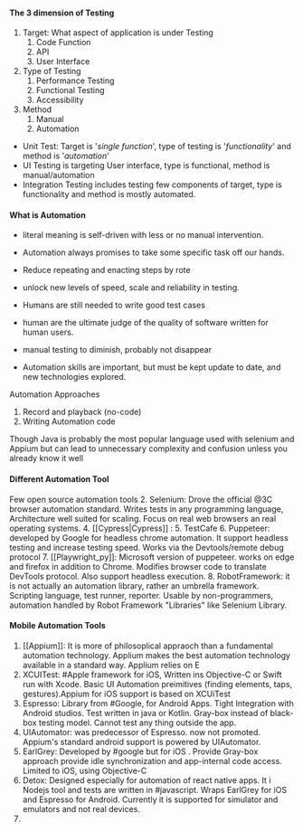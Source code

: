 #### The 3 dimension of Testing
1. Target: What aspect of application is under Testing 
	1. Code Function
	2. API
	3. User Interface
2. Type of Testing
	1. Performance Testing
	2. Functional Testing
	3. Accessibility
3. Method
	1. Manual
	2. Automation


- Unit Test: Target is '*single function*', type of testing is '*functionality*' and method is '*automation*'
- UI Testing is targeting User interface, type is functional, method is manual/automation
- Integration Testing includes testing few components of target, type is functionality and method is mostly automated.


#### What is Automation
- literal meaning is self-driven with less or no manual intervention.
- Automation always promises to take some specific task off our hands.
- Reduce repeating and enacting steps by rote
- unlock new levels of speed, scale and reliability in testing.

- Humans are still needed to write good test cases
- human are the ultimate judge of the quality of software written for human users.
- manual testing to diminish, probably not disappear
- Automation skills are important, but must be kept update to date, and new technologies explored.




Automation Approaches
1. Record and playback (no-code)
2. Writing Automation code

Though Java is probably the most popular language used with selenium and Appium but can lead to unnecessary complexity and confusion unless you already know it well



#### Different Automation Tool
Few open source automation tools
2. Selenium: Drove the official @3C browser automation standard. Writes tests in any programming language, Architecture well suited for scaling. Focus on real web browsers an real operating systems.
4. [[Cypress|Cypress]] : 
5. TestCafe
6. Puppeteer: developed by Google for headless chrome automation. It support headless testing and increase testing speed. Works via the Devtools/remote debug protocol
7. [[Playwright_py]]: Microsoft version of puppeteer. works on edge and firefox in addition to Chrome. Modifies browser code to translate DevTools protocol. Also support headless execution.
8. RobotFramework:  it is not actually an automation library, rather an umbrella framework. Scripting language, test runner, reporter. Usable by non-programmers, automation handled by Robot Framework "Libraries" like Selenium Library.


#### Mobile Automation Tools
1. [[Appium]]: It is more of philosoplical appraoch than a fundamental automation technology. Applium makes the best automation technology available in a standard way. Applium relies on E
2. XCUITest: #Apple framework for iOS, Written ins Objective-C or Swift run with Xcode. Basic UI Automation preimitives (finding elements, taps, gestures).Appium for iOS support is based on XCUiTest
3. Espresso: Library from #Google, for Android Apps. Tight Integration with Android studios. Test written in java or Kotlin. Gray-box instead of black-box testing model. Cannot test any thing outside the app.
4. UIAutomator: was predecessor of Espresso. now not promoted. Appium's standard android support is powered by UIAutomator.
5. EarlGrey: Developed by #google but for iOS . Provide Gray-box approach provide idle synchronization and app-internal code access. Limited to iOS, using Objective-C
6. Detox: Designed especially for automation of react native apps. It i Nodejs tool and tests are written in #javascript. Wraps EarlGrey for iOS and Espresso for Android. Currently it is supported for simulator and emulators and not real devices.
7. 
